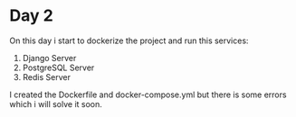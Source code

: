 # Day 2

On this day i start to dockerize the project and run this services:

1. Django Server
2. PostgreSQL Server
3. Redis Server

I created the Dockerfile and docker-compose.yml but there is some 
errors which i will solve it soon.